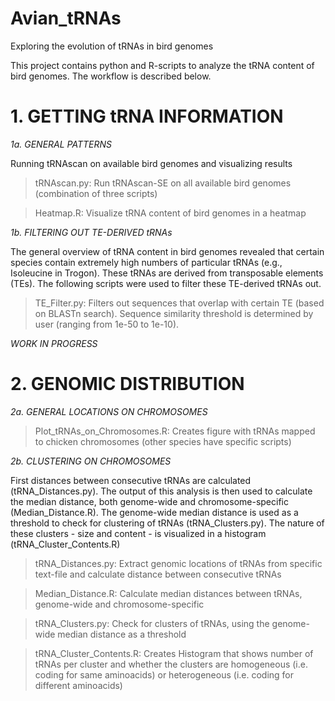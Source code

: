 # Avian_tRNAs
Exploring the evolution of tRNAs in bird genomes

This project contains python and R-scripts to analyze the tRNA content of bird genomes. The workflow is described below.

# 1. GETTING tRNA INFORMATION

*1a. GENERAL PATTERNS*

Running tRNAscan on available bird genomes and visualizing results

> tRNAscan.py: Run tRNAscan-SE on all available bird genomes (combination of three scripts)

> Heatmap.R: Visualize tRNA content of bird genomes in a heatmap

*1b. FILTERING OUT TE-DERIVED tRNAs*

The general overview of tRNA content in bird genomes revealed that certain species contain extremely high numbers of particular tRNAs (e.g., Isoleucine in Trogon). These tRNAs are derived from transposable elements (TEs). The following scripts were used to filter these TE-derived tRNAs out.

> TE_Filter.py: Filters out sequences that overlap with certain TE (based on BLASTn search). Sequence similarity threshold is determined by user (ranging from 1e-50 to 1e-10).

*WORK IN PROGRESS*

# 2. GENOMIC DISTRIBUTION

*2a. GENERAL LOCATIONS ON CHROMOSOMES*

> Plot_tRNAs_on_Chromosomes.R: Creates figure with tRNAs mapped to chicken chromosomes (other species have specific scripts)

*2b. CLUSTERING ON CHROMOSOMES*

First distances between consecutive tRNAs are calculated (tRNA_Distances.py). The output of this analysis is then used to calculate the median distance, both genome-wide and chromosome-specific (Median_Distance.R). The genome-wide median distance is used as a threshold to check for clustering of tRNAs (tRNA_Clusters.py). The nature of these clusters - size and content - is visualized in a histogram (tRNA_Cluster_Contents.R)

> tRNA_Distances.py: Extract genomic locations of tRNAs from specific text-file and calculate distance between consecutive tRNAs

> Median_Distance.R: Calculate median distances between tRNAs, genome-wide and chromosome-specific

> tRNA_Clusters.py: Check for clusters of tRNAs, using the genome-wide median distance as a threshold

> tRNA_Cluster_Contents.R: Creates Histogram that shows number of tRNAs per cluster and whether the clusters are homogeneous (i.e. coding for same aminoacids) or heterogeneous (i.e. coding for different aminoacids)
